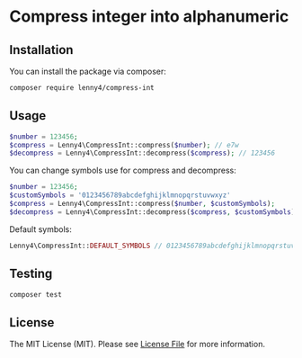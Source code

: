 # Compress integer into alphanumeric

## Installation

You can install the package via composer:

```bash
composer require lenny4/compress-int
```

## Usage

```php
$number = 123456;
$compress = Lenny4\CompressInt::compress($number); // e7w
$decompress = Lenny4\CompressInt::decompress($compress); // 123456
```

You can change symbols use for compress and decompress:
```php
$number = 123456;
$customSymbols = '0123456789abcdefghijklmnopqrstuvwxyz'
$compress = Lenny4\CompressInt::compress($number, $customSymbols);
$decompress = Lenny4\CompressInt::decompress($compress, $customSymbols);
```

Default symbols:
```php
Lenny4\CompressInt::DEFAULT_SYMBOLS // 0123456789abcdefghijklmnopqrstuvwxyzABCDEFGHIJKLMNOPQRSTUVWXYZ
```

## Testing

```bash
composer test
```

## License

The MIT License (MIT). Please see [License File](LICENSE.md) for more information.
